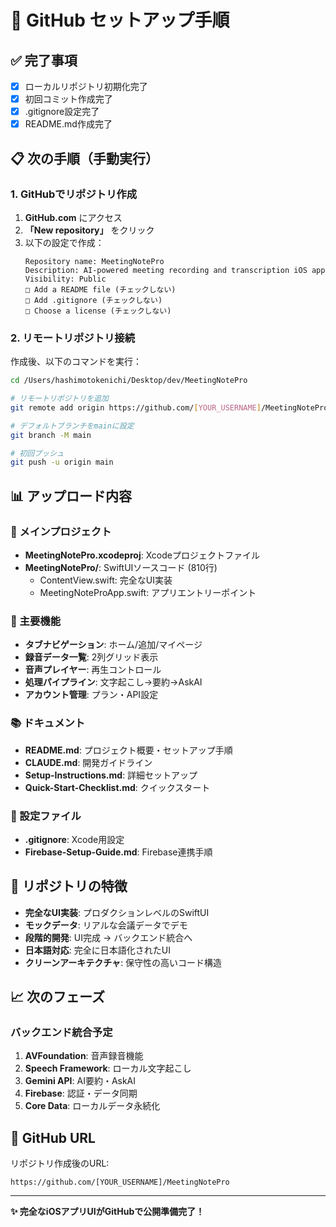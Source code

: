 # 🚀 GitHub セットアップ手順

## ✅ 完了事項
- [x] ローカルリポジトリ初期化完了
- [x] 初回コミット作成完了
- [x] .gitignore設定完了
- [x] README.md作成完了

## 📋 次の手順（手動実行）

### 1. GitHubでリポジトリ作成
1. **GitHub.com** にアクセス
2. **「New repository」** をクリック
3. 以下の設定で作成：
   ```
   Repository name: MeetingNotePro
   Description: AI-powered meeting recording and transcription iOS app
   Visibility: Public
   □ Add a README file (チェックしない)
   □ Add .gitignore (チェックしない)
   □ Choose a license (チェックしない)
   ```

### 2. リモートリポジトリ接続
作成後、以下のコマンドを実行：

```bash
cd /Users/hashimotokenichi/Desktop/dev/MeetingNotePro

# リモートリポジトリを追加
git remote add origin https://github.com/[YOUR_USERNAME]/MeetingNotePro.git

# デフォルトブランチをmainに設定
git branch -M main

# 初回プッシュ
git push -u origin main
```

## 📊 アップロード内容

### 🎯 メインプロジェクト
- **MeetingNotePro.xcodeproj**: Xcodeプロジェクトファイル
- **MeetingNotePro/**: SwiftUIソースコード (810行)
  - ContentView.swift: 完全なUI実装
  - MeetingNoteProApp.swift: アプリエントリーポイント

### 📱 主要機能
- **タブナビゲーション**: ホーム/追加/マイページ
- **録音データ一覧**: 2列グリッド表示
- **音声プレイヤー**: 再生コントロール
- **処理パイプライン**: 文字起こし→要約→AskAI
- **アカウント管理**: プラン・API設定

### 📚 ドキュメント
- **README.md**: プロジェクト概要・セットアップ手順
- **CLAUDE.md**: 開発ガイドライン
- **Setup-Instructions.md**: 詳細セットアップ
- **Quick-Start-Checklist.md**: クイックスタート

### 🔧 設定ファイル
- **.gitignore**: Xcode用設定
- **Firebase-Setup-Guide.md**: Firebase連携手順

## 🌟 リポジトリの特徴

- **完全なUI実装**: プロダクションレベルのSwiftUI
- **モックデータ**: リアルな会議データでデモ
- **段階的開発**: UI完成 → バックエンド統合へ
- **日本語対応**: 完全に日本語化されたUI
- **クリーンアーキテクチャ**: 保守性の高いコード構造

## 📈 次のフェーズ

### バックエンド統合予定
1. **AVFoundation**: 音声録音機能
2. **Speech Framework**: ローカル文字起こし
3. **Gemini API**: AI要約・AskAI
4. **Firebase**: 認証・データ同期
5. **Core Data**: ローカルデータ永続化

## 🔗 GitHub URL
リポジトリ作成後のURL:
```
https://github.com/[YOUR_USERNAME]/MeetingNotePro
```

---

**✨ 完全なiOSアプリUIがGitHubで公開準備完了！**